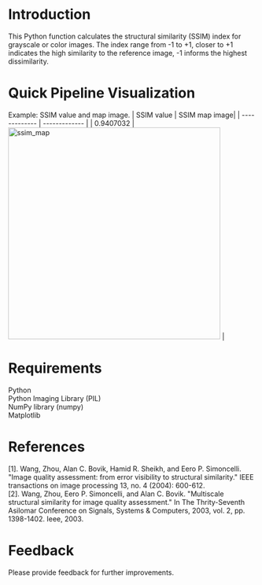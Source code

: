 # Introduction
This Python function calculates the structural similarity (SSIM) index for grayscale or color images. The index range from -1 to +1, closer to +1 indicates the high similarity to the reference image, -1 informs the highest dissimilarity.

# Quick Pipeline Visualization
Example: SSIM value and map image.
| SSIM value | SSIM map image|
| ------------- | ------------- |
| 0.9407032 | <img width="431" alt="ssim_map" src="https://github.com/preethamam/Structural-Similarity-Index-General-SSIM/assets/28588878/dfa5d22d-2002-4a05-93f1-22efd9c34d52"> |

# Requirements
Python  <br />
Python Imaging Library (PIL) <br />
NumPy library (numpy) <br />
Matplotlib

# References
[1]. Wang, Zhou, Alan C. Bovik, Hamid R. Sheikh, and Eero P. Simoncelli. "Image quality assessment: from error visibility to structural similarity." IEEE transactions on image processing 13, no. 4 (2004): 600-612. <br />
[2]. Wang, Zhou, Eero P. Simoncelli, and Alan C. Bovik. "Multiscale structural similarity for image quality assessment." In The Thrity-Seventh Asilomar Conference on Signals, Systems & Computers, 2003, vol. 2, pp. 1398-1402. Ieee, 2003.

# Feedback
Please provide feedback for further improvements.

